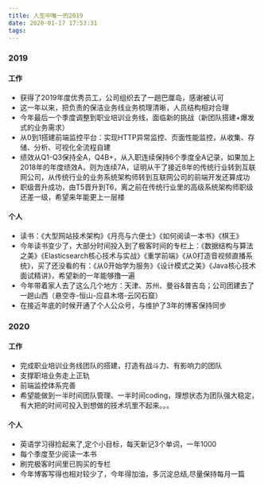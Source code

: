 ```yaml
---
title: 人生中唯一的2019
date: 2020-01-17 17:53:31
tags:
---
```


### 2019

#### 工作
- 获得了2019年度优秀员工，公司组织去了一趟巴厘岛，感谢被认可
- 这一年以来，把负责的保洁业务线业务梳理清晰，人员结构相对合理
- 今年最后一个季度调整到职业培训业务线，面临新的挑战（新团队搭建+爆发式的业务需求）
- 从0到1搭建前端监控平台：实现HTTP异常监控、页面性能监控，从收集、存储、分析、可视化全流程自建
- 绩效从Q1-Q3保持全A，Q4B+，从入职连续保持6个季度全A记录，如果加上2018年的年度绩效A，则为连续7A，证明从干了接近8年的传统行业转到互联网公司，从传统行业的业务系统架构师转到互联网公司的前端开发还算成功
- 职级晋升成功，由T5晋升到T6，离之前在传统行业里的高级系统架构师职级还差一级，希望来年能更上一层楼

#### 个人

- 读书：《大型网站技术架构》《月亮与六便士》《如何阅读一本书》《棋王》
- 今年读书变少了，大部分时间投入到了极客时间的专栏上：《数据结构与算法之美》《Elasticsearch核心技术与实战》《重学前端》《从0打造音视频直播系统》，买了还没看的有：《从0开始学为服务》《设计模式之美》《Java核心技术面试精讲》，希望新的一年能够撸一遍
- 今年带着家人去了这么几个地方：天津、苏州、曼谷&普吉岛；公司团建去了一趟山西（悬空寺-恒山-应县木塔-云冈石窟）
- 在接近年底的时候开通了个人公众号，与维护了3年的博客保持同步

### 2020

#### 工作
- 完成职业培训业务线团队的搭建，打造有战斗力、有影响力的团队
- 支撑职培业务走上正轨
- 前端监控体系完善
- 希望能做到一半时间团队管理、一半时间coding，理想状态为团队强大稳定，有大把的时间可投入到想做的技术坑里不起来。。。

#### 个人
- 英语学习得捡起来了,定个小目标，每天新记3个单词，一年1000
- 每个季度至少阅读一本书
- 刷完极客时间里已购买的专栏
- 今年博客写得也相对较少了，今年得加油，多沉淀总结,尽量保持每月一篇
  